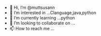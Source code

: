 - 👋 Hi, I’m @muttsusann
- 👀 I’m interested in ...Clanguage,java,python
- 🌱 I’m currently learning ...python
- 💞️ I’m looking to collaborate on ...
- 📫 How to reach me ...

<!---
muttsusann/muttsusann is a ✨ special ✨ repository because its `README.md` (this file) appears on your GitHub profile.
You can click the Preview link to take a look at your changes.
--->
